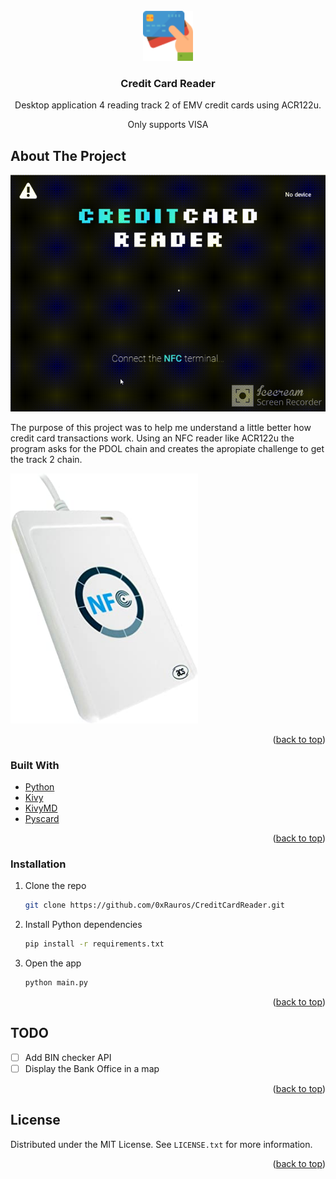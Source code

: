 <div id="top"></div>
<!--
*** Thanks for checking out the Best-README-Template. If you have a suggestion
*** that would make this better, please fork the repo and create a pull request
*** or simply open an issue with the tag "enhancement".
*** Don't forget to give the project a star!
*** Thanks again! Now go create something AMAZING! :D
-->



<!-- PROJECT SHIELDS -->
<!--
*** I'm using markdown "reference style" links for readability.
*** Reference links are enclosed in brackets [ ] instead of parentheses ( ).
*** See the bottom of this document for the declaration of the reference variables
*** for contributors-url, forks-url, etc. This is an optional, concise syntax you may use.
*** https://www.markdownguide.org/basic-syntax/#reference-style-links
-->

<!-- PROJECT LOGO -->
<br />
<div align="center">
  <a href="https://github.com/othneildrew/Best-README-Template">
    <img src="assets/images/readme_icon.png" alt="Logo" width="80" height="80">
  </a>

  <h3 align="center">Credit Card Reader</h3>

  <p align="center">
    Desktop application 4 reading track 2 of EMV credit cards using ACR122u. 
  </p>
    <p align="center">
    Only supports VISA  
  </p>
</div>

<!-- ABOUT THE PROJECT -->
## About The Project

![App gif](assets/images/gif_demo.gif)

The purpose of this project was to help me understand a little better how credit card transactions work.
Using an NFC reader like ACR122u the program asks for the PDOL chain and creates
the apropiate challenge to get the track 2 chain.

<img src="assets/images/acr.jpg" width="300" height="400"/>

<p align="right">(<a href="#top">back to top</a>)</p>


### Built With

* [Python](https://python.org/)
* [Kivy](https://kivy.org/)
* [KivyMD](https://kivymd.readthedocs.io/)
* [Pyscard](https://github.com/LudovicRousseau/pyscard)

<p align="right">(<a href="#top">back to top</a>)</p>


### Installation

1. Clone the repo
   ```sh
   git clone https://github.com/0xRauros/CreditCardReader.git
   ```
2. Install Python dependencies
   ```sh
   pip install -r requirements.txt
   ```
3. Open the app
   ```sh
   python main.py
   ```

<p align="right">(<a href="#top">back to top</a>)</p>


<!-- ROADMAP -->
## TODO

- [ ] Add BIN checker API
- [ ] Display the Bank Office in a map 

<p align="right">(<a href="#top">back to top</a>)</p>

<!-- LICENSE -->
## License

Distributed under the MIT License. See `LICENSE.txt` for more information.

<p align="right">(<a href="#top">back to top</a>)</p>

